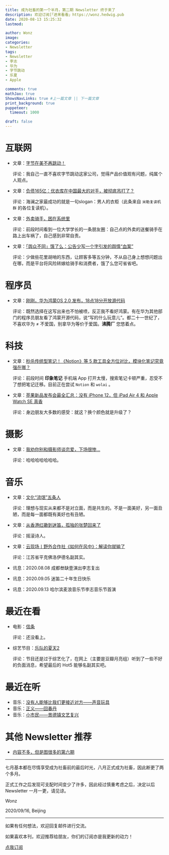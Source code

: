```yaml
---
title: 成为社畜的第一个半月，第二期 Newsletter 终于来了
description: 欢迎订阅[「进来看看」https://wonz.hedwig.pub
date: 2020-08-13 15:25:32
lastmod:

author: Wonz
image: 
categories:
- Newsletter
tags:
- Newsletter
- 李志
- 华为
- 字节跳动
- 乐夏
- Apple

comments: true
mathJax: true
ShowsNavLinks: true #上一篇文章 || 下一篇文章
print_background: true
puppeteer:
  timeout: 1000

draft: false
---
```

# 互联网

* 文章：[字节在美不再跳动！](https://mp.weixin.qq.com/s?__biz=MzA4NTQwNDcyMA==&mid=2650667683&idx=1&sn=9133a43dce97963ce2aacfbc0addfb65&chksm=87d127fcb0a6aeea8b9699873e7bd67ff70e83b92c2ff63b0efbceca88d13052356ccd03db87&mpshare=1&scene=1&srcid=0813j2ZbEBJod5t1MKvIac7n&sharer_sharetime=1597303788609&sharer_shareid=98be2b754936f08d103cd3be4f2da5d7#rd)

  评论：我自己一直不喜欢字节跳动这家公司，觉得产品价值观有问题，纯属个人观点。
* 文章：[负债165亿：优衣库在中国最大的对手，被彻底吊打了？](https://www.jiemian.com/article/4866581.html)

  评论：海澜之家最成功的就是一句slogan：男人的衣柜（此条来自 `米勒复读机群` 的各位复读机）。
* 文章：[外卖骑手，困在系统里](https://mp.weixin.qq.com/s?__biz=MjEwMzA5NTcyMQ==&mid=2653119915&idx=1&sn=419be88865569ed1e39f806ffaa919ec&chksm=4eb2836d79c50a7bf2b628d8af2c4c42fe36288829e217dbaaa95d17ce8c70ef0435bfe3c236&mpshare=1&scene=1&srcid=0908fTiJwAWn15GWmPEeJgSt&sharer_sharetime=1599635232825&sharer_shareid=98be2b754936f08d103cd3be4f2da5d7#rd)

  评论：前段时间看到一位大学学长的一条朋友圈：自己点的外卖的送餐骑手在路上出车祸了，自己感到非常自责。
* 文章：[「舆众不同」饿了么：公告少写一个字引发的舆情“血案”](https://www.toutiao.com/i6870524842626515469/?tt_from=weixin&utm_campaign=client_share&wxshare_count=2&timestamp=1599702444&app=news_article&utm_source=weixin&utm_medium=toutiao_ios&use_new_style=1&req_id=202009100947240100120631610B325BBE&group_id=6870524842626515469)

  评论：少做些花里胡哨的东西，让顾客多等五分钟，不从自己身上想想问题出在哪，而是平台将风险转嫁给骑手和消费者，饿了么您可省省吧。

# 程序员

* 文章：[刚刚，华为鸿蒙OS 2.0 发布，18点18分开放源代码](https://mp.weixin.qq.com/s?__biz=MjM5MDE0Mjc4MA==&mid=2651041078&idx=1&sn=7e6628d3f1bafaca6d69b5e55f678a85&chksm=bdbe55658ac9dc73c2edb00f1b687f4a857f0b9e63bdca2356872fd085ca7a9f2bc7ded6fc0a&scene=0&xtrack=1#rd)

  评论：既然选择在这写出来也不怕被喷，反正我不看好鸿蒙。有在华为其他部门的程序员朋友看了鸿蒙开源代码，说“写的什么玩意儿”。都二十一世纪了，不喜欢华为 ≠ 不爱国，别拿华为等价于爱国。**沸腾厂** 您悠着点。

# 科技

* 文章：[秒杀传统型笔记！《Notion》等 5 款工具全方位对比，模块化笔记究竟强在哪？](https://mp.weixin.qq.com/s?__biz=MjM5MjAyNDUyMA==&mid=2650565303&idx=1&sn=2afdf0d1761e716fb1e98ed91873852c&chksm=bea4581089d3d106ac753b8ce82f83e6b98ebbabb6b013b85574879ff2682ebf7394f8608fc6&mpshare=1&scene=1&srcid=0813lTEzmWa9JwB1WmBR4ojC&sharer_sharetime=1597303798855&sharer_shareid=98be2b754936f08d103cd3be4f2da5d7#rd)

  评论：前段时间 **印象笔记** 手机端 App 打开太慢，搜索笔记卡顿严重，忍受不了想把笔记迁移。目前正在尝试 `Notion` 和 `wolai` 。
* 文章：[苹果新品发布会最全汇总：没有 iPhone 12，但 iPad Air 4 和 Apple Watch SE 真香](http://mp.weixin.qq.com/s?__biz=MjM5MjAyNDUyMA==&mid=2650576037&idx=1&sn=7219926cbd09bfcab8a7f2af1749ec6a&chksm=bea4a60289d32f1494b12f59e630f7086d00a2866f20f555a95a41f488b552a5b0296f417c7d&mpshare=1&scene=1&srcid=0916ZzBcFtCVuzNX1mo2ImNJ&sharer_sharetime=1600270569477&sharer_shareid=98be2b754936f08d103cd3be4f2da5d7#rd)

  评论：身边朋友大多数的感受：就这？换个颜色就是升级了？

# 摄影

* 文章：[我劝你别和摄影师谈恋爱，下场很惨...](mp.weixin.qq.com/s?__biz=MzUyNzczNzk2NQ==&mid=2247505785&idx=1&sn=13ca5f50472975e302a4aa33c10eb455&chksm=fa78627bcd0feb6d89209a0091760c065b551704f388b21cd81d5219537c0838f79a95f573a5&mpshare=1&scene=1&srcid=0915viIOFDZdfwHYIoKpzCML&sharer_sharetime=1600152438883&sharer_shareid=3b348026e3d3379076679207790aa063#rd)

  评论：哈哈哈哈哈哈哈。

# 音乐

* 文章：[文化“流氓”五条人](https://mp.weixin.qq.com/s?__biz=MzU4NjQ0MDUwMg==&mid=2247494789&idx=1&sn=587261b2317f10805e2d1c2057602ef0&chksm=fdf9e6dcca8e6fca41bab7f4ef74bf41aa6810c8def1a3110d5f0c0e512459ed9b44de454ebe&mpshare=1&scene=1&srcid=0908mUCHlVFDxAX8NjkmN1Ap&sharer_sharetime=1599635359917&sharer_shareid=98be2b754936f08d103cd3be4f2da5d7#rd)

  评论：理想与现实从来都不是对立面，而是共生的。不是一面美好，另一面丑陋，而是每一面都既有美好也有丑陋。
* 文章：[从香港红磡到迷笛，孤独的张楚回来了](https://mp.weixin.qq.com/s?__biz=MzI2NzExNTgwNQ==&mid=2247489195&idx=1&sn=6a1e98b2499f5f39b2babb4f0fc4766f&chksm=ea829ad9ddf513cf0bf2faa3bbded34f05092691a771447daa830ab3c71b39660345f84b3319&mpshare=1&scene=1&srcid=0909a1tvwKnBqMGXGop6jqcw&sharer_sharetime=1599635339867&sharer_shareid=98be2b754936f08d103cd3be4f2da5d7#rd)

  评论：摇滚诗人。
* 文章：[云现场丨野外合作社《如何在风中》：解读你就输了](https://mp.weixin.qq.com/s?__biz=MjM5MzEyNjQzNg==&mid=2649757674&idx=1&sn=11a40746c1974ea1dfcad877c6791c69&chksm=be9f76a189e8ffb75e255dea6eb44813c75892128fbf41543950d2537e3e07567149b3a684e1&mpshare=1&scene=1&srcid=0909v6SUbmoeOiJh1Tlms1pQ&sharer_sharetime=1599635291729&sharer_shareid=98be2b754936f08d103cd3be4f2da5d7#rd)

  评论：江苏省平克佛洛伊德名副其实。
* 讯息：2020.08.08 成都叁缺壹演出李志复出
* 讯息：2020.09.05 迷笛二十年生日快乐
* 讯息：2020.09.13 哈尔滨麦浪音乐节李志音乐节首演

# 最近在看

* 电影：[信条](https://movie.douban.com/subject/30444960/?from=showing)

  评论：还没看上。
* 综艺节目：[乐队的夏天2](http://www.iqiyi.com/lib/m_222745214.html)

  评论：节目还是过于综艺化了，在网上（主要是豆瓣月亮组）听到了一些不好的负面消息，希望最后的 Hot5 能够名副其实吧。

# 最近在听

* 音乐：[没有人能够比我们更接近对方——声音玩具](https://music.163.com/#/song?id=1468592465)
* 音乐：[正义——回春丹](https://music.163.com/#/song?id=1369044100)
* 音乐：[小市民——景德镇文艺复兴](https://music.163.com/#/song?id=1458151485)

# 其他 Newsletter 推荐

* [内容不多，但是图很多的第六期](https://zmd.hedwig.pub/i/nei-rong-bu-duo-dan-shi-tu-hen-duo-de-di-liu-qi)

---

七月基本都在尽情享受成为社畜前的最后时光，八月正式成为社畜，因此断更了两个多月。

正式工作之后发现可支配时间变少了许多，因此经过慎重考虑之后，决定以后 Newsletter 一月一更，请见谅。

Wonz

2020/09/16, Beijing

---

如果有任何想法，欢迎回复邮件进行交流。

如果喜欢本刊，欢迎推荐给朋友，你们的订阅亦是我更新的动力！

[点我订阅](https://wonz.hedwig.pub)
